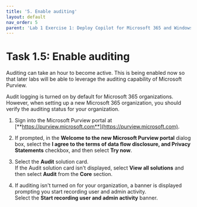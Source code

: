 ```yaml
---
title: '5. Enable auditing'
layout: default
nav_order: 5
parent: 'Lab 1 Exercise 1: Deploy Copilot for Microsoft 365 and Windows Copilot'
---
```


# Task 1.5: Enable auditing

Auditing can take an hour to become active. This is being enabled now so that later labs will be able to leverage the auditing capability of Microsoft Purview. 

Audit logging is turned on by default for Microsoft 365 organizations. However, when setting up a new Microsoft 365 organization, you should verify the auditing status for your organization.
<!-- https://learn.microsoft.com/purview/audit-log-enable-disable?tabs=microsoft-purview-portal -->

1. Sign into the Microsoft Purview portal at [**https://purview.microsoft.com**](https://purview.microsoft.com).

1. If prompted, in the **Welcome to the new Microsoft Purview portal** dialog box, select the **I agree to the terms of data flow disclosure, and Privacy Statements** checkbox, and then select **Try now**.

1. Select the **Audit** solution card.  
    If the Audit solution card isn't displayed, select **View all solutions** and then select **Audit** from the **Core** section.

1. If auditing isn't turned on for your organization, a banner is displayed prompting you start recording user and admin activity.  
    Select the **Start recording user and admin activity** banner.
